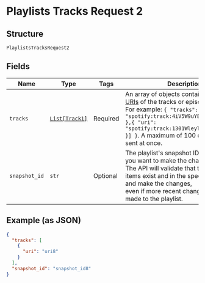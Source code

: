 
# Playlists Tracks Request 2

## Structure

`PlaylistsTracksRequest2`

## Fields

| Name | Type | Tags | Description |
|  --- | --- | --- | --- |
| `tracks` | [`List[Track1]`](../../doc/models/track-1.md) | Required | An array of objects containing [Spotify URIs](/documentation/web-api/concepts/spotify-uris-ids) of the tracks or episodes to remove.<br>For example: `{ "tracks": [{ "uri": "spotify:track:4iV5W9uYEdYUVa79Axb7Rh" },{ "uri": "spotify:track:1301WleyT98MSxVHPZCA6M" }] }`. A maximum of 100 objects can be sent at once. |
| `snapshot_id` | `str` | Optional | The playlist's snapshot ID against which you want to make the changes.<br>The API will validate that the specified items exist and in the specified positions and make the changes,<br>even if more recent changes have been made to the playlist. |

## Example (as JSON)

```json
{
  "tracks": [
    {
      "uri": "uri8"
    }
  ],
  "snapshot_id": "snapshot_id8"
}
```

